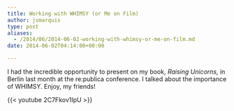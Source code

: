 ```yaml
---
title: Working with WHIMSY (or Me on Film)
author: jsmarquis
type: post
aliases:
  - /2014/06/2014-06-02-working-with-whimsy-or-me-on-film.md
date: 2014-06-02T04:14:00+00:00

---
```

I had the incredible opportunity to present on my book, _Raising Unicorns,_ in Berlin last month at the re:publica conference. I talked about the importance of WHIMSY. Enjoy, my friends!

{{< youtube  2C7Fkov1IpU >}}